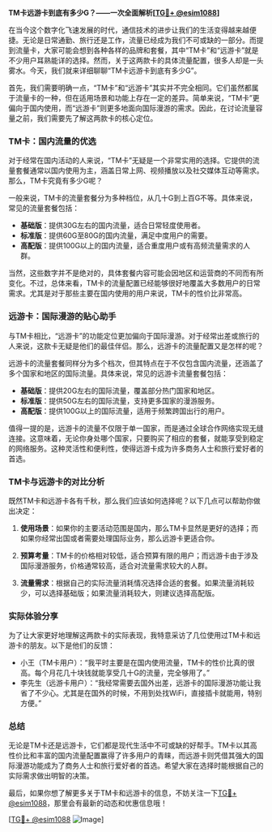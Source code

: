 **TM卡远游卡到底有多少G？——一次全面解析[[TG💪+ @esim1088](https://t.me/s/esim1088)]**

在当今这个数字化飞速发展的时代，通信技术的进步让我们的生活变得越来越便捷。无论是日常通勤、旅行还是工作，流量已经成为我们不可或缺的一部分。而提到流量卡，大家可能会想到各种各样的品牌和套餐，其中“TM卡”和“远游卡”就是不少用户耳熟能详的选择。然而，关于这两款卡的具体流量配置，很多人却是一头雾水。今天，我们就来详细聊聊“TM卡远游卡到底有多少G”。

首先，我们需要明确一点，“TM卡”和“远游卡”其实并不完全相同。它们虽然都属于流量卡的一种，但在适用场景和功能上存在一定的差异。简单来说，“TM卡”更偏向于国内使用，而“远游卡”则更多地面向国际漫游的需求。因此，在讨论流量容量之前，我们需要先了解这两款卡的核心定位。

### TM卡：国内流量的优选

对于经常在国内活动的人来说，“TM卡”无疑是一个非常实用的选择。它提供的流量套餐通常以国内使用为主，涵盖日常上网、视频播放以及社交媒体互动等需求。那么，TM卡究竟有多少G呢？

一般来说，TM卡的流量套餐分为多种档位，从几十G到上百G不等。具体来说，常见的流量套餐包括：

- **基础版**：提供30G左右的国内流量，适合日常轻度使用者。
- **标准版**：提供60G至80G的国内流量，满足中度用户的需要。
- **高配版**：提供100G以上的国内流量，适合重度用户或有高频流量需求的人群。

当然，这些数字并不是绝对的，具体套餐内容可能会因地区和运营商的不同而有所变化。不过，总体来看，TM卡的流量配置已经能够很好地覆盖大多数用户的日常需求。尤其是对于那些主要在国内使用的用户来说，TM卡的性价比非常高。

### 远游卡：国际漫游的贴心助手

与TM卡相比，“远游卡”的功能定位更加偏向于国际漫游。对于经常出差或旅行的人来说，这款卡无疑是他们的最佳伴侣。那么，远游卡的流量配置又是怎样的呢？

远游卡的流量套餐同样分为多个档次，但其特点在于不仅包含国内流量，还涵盖了多个国家和地区的国际流量。具体来说，常见的远游卡流量套餐包括：

- **基础版**：提供20G左右的国际流量，覆盖部分热门国家和地区。
- **标准版**：提供50G左右的国际流量，支持更多国家的漫游服务。
- **高配版**：提供100G以上的国际流量，适用于频繁跨国出行的用户。

值得一提的是，远游卡的流量不仅限于单一国家，而是通过全球合作网络实现无缝连接。这意味着，无论你身处哪个国家，只要购买了相应的套餐，就能享受到稳定的网络服务。这种灵活性和便利性，使得远游卡成为许多商务人士和旅行爱好者的首选。

### TM卡与远游卡的对比分析

既然TM卡和远游卡各有千秋，那么我们应该如何选择呢？以下几点可以帮助你做出决定：

1. **使用场景**：如果你的主要活动范围是国内，那么TM卡显然是更好的选择；而如果你经常出国或者需要处理国际业务，那么远游卡更适合你。
   
2. **预算考量**：TM卡的价格相对较低，适合预算有限的用户；而远游卡由于涉及国际漫游服务，价格通常较高，适合对流量需求较大的人群。

3. **流量需求**：根据自己的实际流量消耗情况选择合适的套餐。如果流量消耗较少，可以选择基础版；如果流量消耗较大，则建议选择高配版。

### 实际体验分享

为了让大家更好地理解这两款卡的实际表现，我特意采访了几位使用过TM卡和远游卡的朋友。以下是他们的反馈：

- 小王（TM卡用户）：“我平时主要是在国内使用流量，TM卡的性价比真的很高。每个月花几十块钱就能享受几十G的流量，完全够用了。”
- 李先生（远游卡用户）：“我经常需要去国外出差，远游卡的国际漫游功能让我省了不少心。尤其是在国外的时候，不用到处找WiFi，直接插卡就能用，特别方便。”

### 总结

无论是TM卡还是远游卡，它们都是现代生活中不可或缺的好帮手。TM卡以其高性价比和丰富的国内流量配置赢得了许多用户的青睐，而远游卡则凭借其强大的国际漫游功能成为了商务人士和旅行爱好者的首选。希望大家在选择时能根据自己的实际需求做出明智的决策。

最后，如果你想了解更多关于TM卡和远游卡的信息，不妨关注一下[TG💪+ @esim1088](https://t.me/s/esim1088)，那里会有最新的动态和优惠信息哦！

[[TG💪+ @esim1088](https://t.me/s/esim1088) ![Image](https://i.postimg.cc/4NQfJmqS/Snipaste-2025-05-13-00-14-12.png)]